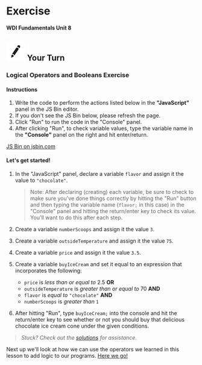 # Exercise

**WDI Fundamentals Unit 8**

## ![Your Turn](../../.gitbook/assets/exercise.png) Your Turn

### Logical Operators and Booleans Exercise

#### Instructions

1. Write the code to perform the actions listed below in the **"JavaScript"** panel in the JS Bin editor. 
2. If you don't see the JS Bin below, please refresh the page.
3. Click "Run" to run the code in the "Console" panel.
4. After clicking "Run", to check variable values, type the variable name in the **"Console"** panel on the right and hit enter/return.

[JS Bin on jsbin.com](http://jsbin.com/hajibo/1/edit?js,console&height600)

#### Let's get started!

1. In the "JavaScript" panel, declare a variable `flavor` and assign it the value to `"chocolate"`.

   > Note: After declaring \(creating\) each variable, be sure to check to make sure you've done things correctly by hitting the "Run" button and then typing the variable name \(`flavor;` in this case\) in the "Console" panel and hitting the return/enter key to check its value. You'll want to do this after each step.

2. Create a variable `numberScoops` and assign it the value `3`.
3. Create a variable `outsideTemperature` and assign it the value `75`.
4. Create a variable `price` and assign it the value `3.5`.
5. Create a variable `buyIceCream` and set it equal to an expression that incorporates the following:
   * `price` is _less than or equal to_ 2.5 **OR**
   * `outsideTemperature` is _greater than or equal to_ 70 **AND**
   * `flavor` is _equal to_ `"chocolate"` **AND**
   * `numberScoops` is _greater than_ `1`
6. After hitting "Run", type `buyIceCream;` into the console and hit the return/enter key to see whether or not you should buy that delicious chocolate ice cream cone under the given conditions.

> _Stuck? Check out the_ [_solutions_](../../exercise-solutions.md#logical-operators-booleans) _for assistance._

Next up we'll look at how we can use the operators we learned in this lesson to add logic to our programs. [Here we go!](../conditionals/)

